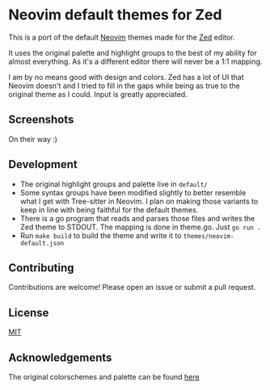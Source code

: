 # Neovim default themes for Zed

This is a port of the default [Neovim](https://neovim.io/) themes made for the
[Zed](https://zed.dev/) editor.

It uses the original palette and highlight groups to the best of my ability for
almost everything. As it's a different editor there will never be a 1:1 mapping.

I am by no means good with design and colors. Zed has a lot of UI that Neovim
doesn't and I tried to fill in the gaps while being as true to the original
theme as I could. Input is greatly appreciated.

## Screenshots

On their way :)

## Development

- The original highlight groups and palette live in `default/`
- Some syntax groups have been modified slightly to better resemble what I get
  with Tree-sitter in Neovim. I plan on making those variants to keep in line
  with being faithful for the default themes.
- There is a go program that reads and parses those files and writes the Zed
  theme to STDOUT. The mapping is done in theme.go. Just `go run .`
- Run `make build` to build the theme and write it to
  `themes/neovim-default.json`

## Contributing

Contributions are welcome! Please open an issue or submit a pull request.

## License

[MIT](LICENSE)

## Acknowledgements

The original colorschemes and palette can be found
[here](https://github.com/neovim/neovim/blob/master/src/nvim/highlight_group.c)
